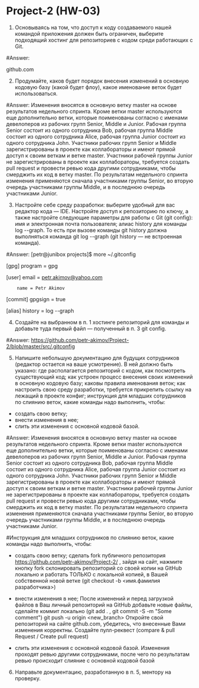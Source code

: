 # Project-2 (HW-03)
1. Основываясь на том, что доступ к коду создаваемого нашей командой приложения должен быть ограничен, выберите подходящий хостинг для репозиториев с кодом среди работающих с Git.

#Answer:

github.com

2. Продумайте, каков будет порядок внесения изменений в основную кодовую базу (какой будет флоу), какое именование веток будет использоваться.

#Answer: 
Изменения вносятся в основную ветку master на основе результатов недельного спринта. Кроме ветки master используются еще дополнительно ветки, которые поименованы согласно с именами девелоперов из рабочих групп Senior, Middle и Junior. Рабочая группа Senior состоит из одного сотрудника Bob, рабочая группа Middle состоит из одного сотрудника Alice, рабочая группа Junior состоит из одного сотрудника John. Участники рабочих групп Senior и Middle зарегистрированы в проекте как коллабораторы и имеют прямой доступ к своим веткам и ветке master. Участники рабочей группы Junior не зарегистрированы в проекте как коллабораторы, требуется создать pull request и провести ревью кода другими сотрудниками, чтобы смерджить их код в ветку master. По результатам недельного спринта изменения применяются сначала участниками группы Senior, во вторую очередь участниками группы Middle, и в последнюю очередь участниками Junior.

3. Настройте себе среду разработки: выберите удобный для вас редактор кода — IDE. Настройте доступ к репозиторию по ключу, а также настройте следующие параметры для работы с Git (git config):
имя и электронная почта пользователя;
алиас history для команды log --graph. То есть при вызове команды git history должна выполняться команда git log --graph (git history — не встроенная команда).

#Answer:
[petr@junibox projects]$ more  ~/.gitconfig

[gpg]
        program = gpg

[user]
        email = petr.akimov@yahoo.com
        
        name = Petr Akimov

[commit]
        gpgsign = true

[alias]
        history = log --graph


4. Создайте на выбранном в п. 1 хостинге репозиторий для команды и добавьте туда первый файл — полученный в п. 3 git config.

#Answer:
https://github.com/petr-akimov/Project-2/blob/master/src/.gitconfig

5. Напишите небольшую документацию для будущих сотрудников (редактор остается на ваше усмотрение). В ней должно быть указано:
где располагается репозиторий с кодом, как посмотреть существующий код;
как устроен процесс внесения своих изменений в основную кодовую базу;
каковы правила именования веток;
как настроить свою среду разработки, требуется прикрепить ссылку на лежащий в проекте конфиг;
инструкция для младших сотрудников по слиянию веток, какие команды надо выполнить, чтобы:

- создать свою ветку;  
- внести изменения в нее;
- слить эти изменения с основной кодовой базой.

#Answer: 
Изменения вносятся в основную ветку master на основе результатов недельного спринта. Кроме ветки master используются еще дополнительно ветки, которые поименованы согласно с именами девелоперов из рабочих групп Senior, Middle и Junior. Рабочая группа Senior состоит из одного сотрудника Bob, рабочая группа Middle состоит из одного сотрудника Alice, рабочая группа Junior состоит из одного сотрудника John. Участники рабочих групп Senior и Middle зарегистрированы в проекте как коллабораторы и имеют прямой доступ к своим веткам и ветке master. Участники рабочей группы Junior не зарегистрированы в проекте как коллабораторы, требуется создать pull request и провести ревью кода другими сотрудниками, чтобы смерджить их код в ветку master. По результатам недельного спринта изменения применяются сначала участниками группы Senior, во вторую очередь участниками группы Middle, и в последнюю очередь участниками Junior.

#Инструкция для младших сотрудников по слиянию веток, какие команды надо выполнить, чтобы:

- создать свою ветку; 
сделать fork публичного репозитория https://github.com/petr-akimov/Project-2/ , зайдя на сайт, нажмите кнопку fork
склонировать репозиторий со своей копии на GitHub локально и работать ТОЛЬКО с локальной копией, в Вашей собственной новой ветке 
(git checkout -b <имя.фамилия разработчика>)
 
- внести изменения в нее;
После изменений и перед загрузкой файлов в Ваш личный репозиторий на GitHub добавьте новые файлы, сделайте коммит локально (git add . , git commit -S -m  "Some comment")
git push -u origin <new_branch>
Откройте свой репозиторий на сайте github.com, убедитесь, что внесенные Вами изменения корректны. Создайте пулл-реквест (compare & pull Request / Create pull request)

- слить эти изменения с основной кодовой базой.
Изменения проходят ревью другими сотрудниками, после чего по результатам ревью происходит слияние с основной кодовой базой

6. Направьте документацию, разработанную в п. 5, ментору на проверку.
